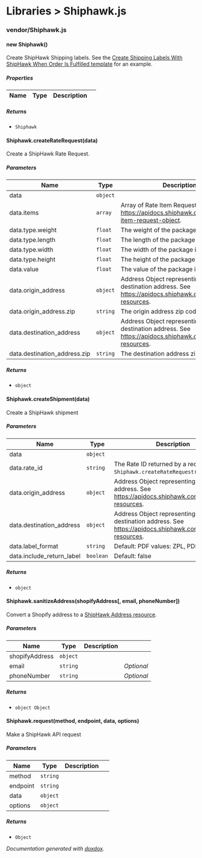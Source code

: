 # Libraries &gt; Shiphawk.js 



### vendor/Shiphawk.js


#### new Shiphawk() 

Create ShipHawk Shipping labels.  See the [Create Shipping Labels With ShipHawk When Order Is Fulfilled template]() for an example.





##### Properties

| Name | Type | Description |  |
| ---- | ---- | ----------- | -------- |



##### Returns


- `Shiphawk`  



#### Shiphawk.createRateRequest(data) 

Create a ShipHawk Rate Request.




##### Parameters

| Name | Type | Description |  |
| ---- | ---- | ----------- | -------- |
| data | `object`  |  | &nbsp; |
| data.items | `array`  | Array of Rate Item Request objects. See https://apidocs.shiphawk.com/#rate-item-request-object. | &nbsp; |
| data.type.weight | `float`  | The weight of the package in pounds | &nbsp; |
| data.type.length | `float`  | The length of the package in inches | *Optional* |
| data.type.width | `float`  | The width of the package in inches | *Optional* |
| data.type.height | `float`  | The height of the package in inches | *Optional* |
| data.value | `float`  | The value of the package in dollars | *Optional* |
| data.origin_address | `object`  | Address Object representing the destination address. See https://apidocs.shiphawk.com/#address-resources. | &nbsp; |
| data.origin_address.zip | `string`  | The origin address zip code | &nbsp; |
| data.destination_address | `object`  | Address Object representing the destination address. See https://apidocs.shiphawk.com/#address-resources. | &nbsp; |
| data.destination_address.zip | `string`  | The destination address zip code | &nbsp; |




##### Returns


- `object`  



#### Shiphawk.createShipment(data) 

Create a ShipHawk shipment




##### Parameters

| Name | Type | Description |  |
| ---- | ---- | ----------- | -------- |
| data | `object`  |  | &nbsp; |
| data.rate_id | `string`  | The Rate ID returned by a request to `Shiphawk.createRateRequest(data)`. | &nbsp; |
| data.origin_address | `object`  | Address Object representing the origin address. See https://apidocs.shiphawk.com/#address-resources. | &nbsp; |
| data.destination_address | `object`  | Address Object representing the destination address. See https://apidocs.shiphawk.com/#address-resources. | &nbsp; |
| data.label_format | `string`  | Default: PDF values: ZPL, PDF | *Optional* |
| data.include_return_label | `boolean`  | Default: false | *Optional* |




##### Returns


- `object`  



#### Shiphawk.sanitizeAddress(shopifyAddress[, email, phoneNumber]) 

Convert a Shopify address to a [ShipHawk Address resource](https://apidocs.shiphawk.com/#address-resources).




##### Parameters

| Name | Type | Description |  |
| ---- | ---- | ----------- | -------- |
| shopifyAddress | `object`  |  | &nbsp; |
| email | `string`  |  | *Optional* |
| phoneNumber | `string`  |  | *Optional* |




##### Returns


- `object Object`  



#### Shiphawk.request(method, endpoint, data, options) 

Make a ShipHawk API request




##### Parameters

| Name | Type | Description |  |
| ---- | ---- | ----------- | -------- |
| method | `string`  |  | &nbsp; |
| endpoint | `string`  |  | &nbsp; |
| data | `object`  |  | &nbsp; |
| options | `object`  |  | &nbsp; |




##### Returns


- `Object`  




*Documentation generated with [doxdox](https://github.com/neogeek/doxdox).*
